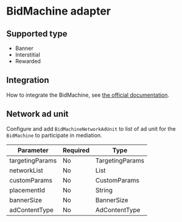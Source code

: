 # BidMachine adapter

## Supported type

* Banner
* Interstitial
* Rewarded

## Integration

How to integrate the BidMachine, see [the official documentation](https://docs.bidon.io/docs/in-house-mediation).

## Network ad unit

Configure and add ```BidMachineNetworkAdUnit``` to list of ad unit for the ```BidMachine``` to participate in mediation.

| Parameter       | Required | Type                |
|-----------------|----------|---------------------|
| targetingParams | No       | TargetingParams     |
| networkList     | No       | List<NetworkConfig> |
| customParams    | No       | CustomParams        |
| placementId     | No       | String              |
| bannerSize      | No       | BannerSize          |
| adContentType   | No       | AdContentType       |